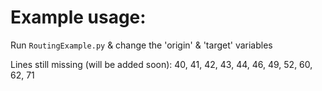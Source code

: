 # Example usage:

Run `RoutingExample.py` & change the 'origin' & 'target' variables

Lines still missing (will be added soon): 40, 41, 42, 43, 44, 46, 49, 52, 60, 62, 71